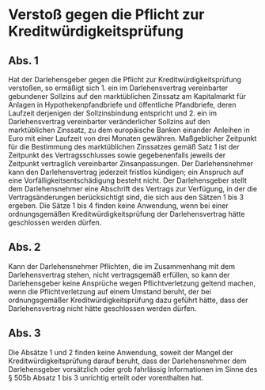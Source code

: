 # Verstoß gegen die Pflicht zur Kreditwürdigkeitsprüfung



## Abs. 1

 Hat der Darlehensgeber gegen die Pflicht zur Kreditwürdigkeitsprüfung verstoßen, so ermäßigt sich  1.
 ein im Darlehensvertrag vereinbarter gebundener Sollzins auf den marktüblichen Zinssatz am Kapitalmarkt für Anlagen in Hypothekenpfandbriefe und öffentliche Pfandbriefe, deren Laufzeit derjenigen der Sollzinsbindung entspricht und
 2.
 ein im Darlehensvertrag vereinbarter veränderlicher Sollzins auf den marktüblichen Zinssatz, zu dem europäische Banken einander Anleihen in Euro mit einer Laufzeit von drei Monaten gewähren.
Maßgeblicher Zeitpunkt für die Bestimmung des marktüblichen Zinssatzes gemäß Satz 1 ist der Zeitpunkt des Vertragsschlusses sowie gegebenenfalls jeweils der Zeitpunkt vertraglich vereinbarter Zinsanpassungen. Der Darlehensnehmer kann den Darlehensvertrag jederzeit fristlos kündigen; ein Anspruch auf eine Vorfälligkeitsentschädigung besteht nicht. Der Darlehensgeber stellt dem Darlehensnehmer eine Abschrift des Vertrags zur Verfügung, in der die Vertragsänderungen berücksichtigt sind, die sich aus den Sätzen 1 bis 3 ergeben. Die Sätze 1 bis 4 finden keine Anwendung, wenn bei einer ordnungsgemäßen Kreditwürdigkeitsprüfung der Darlehensvertrag hätte geschlossen werden dürfen.

## Abs. 2

 Kann der Darlehensnehmer Pflichten, die im Zusammenhang mit dem Darlehensvertrag stehen, nicht vertragsgemäß erfüllen, so kann der Darlehensgeber keine Ansprüche wegen Pflichtverletzung geltend machen, wenn die Pflichtverletzung auf einem Umstand beruht, der bei ordnungsgemäßer Kreditwürdigkeitsprüfung dazu geführt hätte, dass der Darlehensvertrag nicht hätte geschlossen werden dürfen.

## Abs. 3

 Die Absätze 1 und 2 finden keine Anwendung, soweit der Mangel der Kreditwürdigkeitsprüfung darauf beruht, dass der Darlehensnehmer dem Darlehensgeber vorsätzlich oder grob fahrlässig Informationen im Sinne des § 505b Absatz 1 bis 3 unrichtig erteilt oder vorenthalten hat. 

